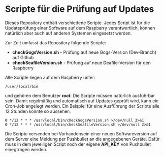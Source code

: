 # Scripte für die Prüfung auf Updates

Dieses Repository enthält verschiedene Scripte. Jedes Script ist für die Updateprüfung einer Software auf dem Raspberry verantwortlich, können natürlich aber auch auf anderen Systemen eingesetzt werden.

Zur Zeit umfasst das Repository folgende Scripte:

- **checkGogsVersion.sh** - Prüfung auf neue Gogs-Version (Dev-Branch) auf Github
- **checkSeafileVersion.sh** - Prüfung auf neue Deafile-Version für den Raspberry

Alle Scripte liegen auf dem Raspberry unter:

    /user/local/bin

und gehören dem Benutzer ***root***. Die Scripte müssen natürlich ausführbar sein. Damit regelmäßig und automatisch auf Updates geprüft wird, kann ein Cron-Job angelegt werden. Ein Beispiel für eine Ausführung der Scripte alle 12 Stunden könnte so aussehen:

    0 */12 * * * /usr/local/bin/checkGogsVersion.sh >/dev/null 2>&1
    0 */12 * * * /usr/local/bin/checkSeafileVersion.sh >/dev/null 2>&1

Die Scripte versenden bei Vorhandensein einer neuen Softwareversion auf dem Server eine Meldung per Pushbullet an die angegebenen Geräte. Dafür muss in dem jeweiligen Script noch der eigene **API_KEY** von Pushbullet einegtragen werden.  
